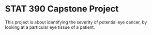 # STAT 390 Capstone Project
This project is about identifying the severity of potential eye cancer, by looking at a particular eye tissue of a patient.
